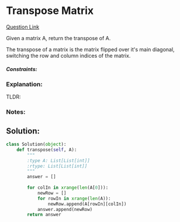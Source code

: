 # Transpose Matrix

[Question Link](https://leetcode.com/problems/transpose-matrix/)  

Given a matrix A, return the transpose of A.  

The transpose of a matrix is the matrix flipped over it's main diagonal, switching the row and column indices of the matrix.  

##### Constraints:

### Explanation:
TLDR: 

### Notes:


## Solution:
```Python
class Solution(object):
    def transpose(self, A):
        """
        :type A: List[List[int]]
        :rtype: List[List[int]]
        """
        answer = []
        
        for colIn in xrange(len(A[0])):
            newRow = []
            for rowIn in xrange(len(A)):
                newRow.append(A[rowIn][colIn])
            answer.append(newRow)
        return answer
```